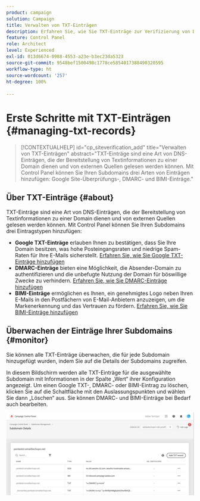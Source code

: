 ```yaml
---
product: campaign
solution: Campaign
title: Verwalten von TXT-Einträgen
description: Erfahren Sie, wie Sie TXT-Einträge zur Verifizierung von Domain-Besitz verwalten können.
feature: Control Panel
role: Architect
level: Experienced
exl-id: 013d6674-0988-4553-a23e-b3ec23da5323
source-git-commit: 9548bef1500498c1778ce5854017388490320595
workflow-type: ht
source-wordcount: '257'
ht-degree: 100%

---
```


# Erste Schritte mit TXT-Einträgen {#managing-txt-records}

>[!CONTEXTUALHELP]
>id="cp_siteverification_add"
>title="Verwalten von TXT-Einträgen"
>abstract="TXT-Einträge sind eine Art von DNS-Einträgen, die der Bereitstellung von Textinformationen zu einer Domain dienen und von externen Quellen gelesen werden können. Mit Control Panel können Sie Ihren Subdomains drei Arten von Einträgen hinzufügen: Google Site-Überprüfungs-, DMARC- und BIMI-Einträge."

## Über TXT-Einträge {#about}

TXT-Einträge sind eine Art von DNS-Einträgen, die der Bereitstellung von Textinformationen zu einer Domain dienen und von externen Quellen gelesen werden können. Mit Control Panel können Sie Ihren Subdomains drei Eintragstypen hinzufügen:

* **Google TXT-Einträge** erlauben Ihnen zu bestätigen, dass Sie Ihre Domain besitzen, was hohe Posteingangsraten und niedrige Spam-Raten für Ihre E-Mails sicherstellt. [Erfahren Sie, wie Sie Google TXT-Einträge hinzufügen](managing-txt-records.md)
* **DMARC-Einträge** bieten eine Möglichkeit, die Absender-Domain zu authentifizieren und die unbefugte Nutzung der Domain für böswillige Zwecke zu verhindern. [Erfahren Sie, wie Sie DMARC-Einträge hinzufügen](dmarc.md)
* **BIMI-Einträge** ermöglichen es Ihnen, ein genehmigtes Logo neben Ihren E-Mails in den Postfächern von E-Mail-Anbietern anzuzeigen, um die Markenerkennung und das Vertrauen zu fördern. [Erfahren Sie, wie Sie BIMI-Einträge hinzufügen](bimi.md)

## Überwachen der Einträge Ihrer Subdomains {#monitor}

Sie können alle TXT-Einträge überwachen, die für jede Subdomain hinzugefügt wurden, indem Sie auf die Details der Subdomains zugreifen.

In diesem Bildschirm werden alle TXT-Einträge für die ausgewählte Subdomain mit Informationen in der Spalte „Wert“ ihrer Konfiguration angezeigt. Um einen Google TXT-, DMARC- oder BIMI-Eintrag zu löschen, klicken Sie auf die Schaltfläche mit den Auslassungspunkten und wählen Sie dann „Löschen“ aus. Sie können DMARC- und BIMI-Einträge bei Bedarf auch bearbeiten.

![](assets/txt-records.png)
